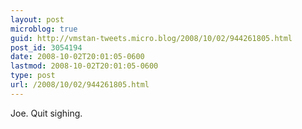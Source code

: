 ```yaml
---
layout: post
microblog: true
guid: http://vmstan-tweets.micro.blog/2008/10/02/944261805.html
post_id: 3054194
date: 2008-10-02T20:01:05-0600
lastmod: 2008-10-02T20:01:05-0600
type: post
url: /2008/10/02/944261805.html
---
```

Joe. Quit sighing.
